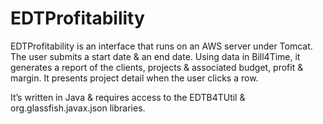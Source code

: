 # EDTProfitability

EDTProfitability is an interface that runs on an AWS server under Tomcat.  The user submits a start date & an end date.  Using  data in Bill4Time, it generates a report of the clients, projects & associated budget, profit & margin.  It presents project detail when the user clicks a row.

It’s written in Java & requires access to the EDTB4TUtil & org.glassfish.javax.json libraries.
